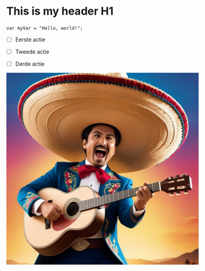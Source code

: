 # This is my header H1

```
var myVar = "Hello, world!";
```

- [ ] Eerste actie
- [ ] Tweede actie
- [ ] Derde actie


![Image van Mariachi](https://github.com/evanvugt/skills-communicate-using-markdown/blob/start-markdown/a-movie-poster-of-a-mariachi-with-a-sombrero-holding-a-guitar-and-yelling-aiaiai.png)


